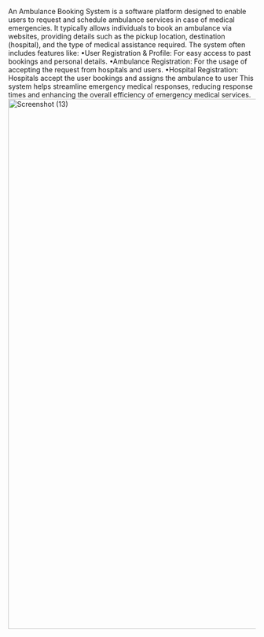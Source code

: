 An Ambulance Booking System is a software platform designed to enable users to request and schedule ambulance services in case of medical emergencies. It typically allows individuals to book an ambulance via websites, providing details such as the pickup location, destination (hospital), and the type of medical assistance required. The system often includes features like:
•User Registration & Profile: For easy access to past bookings and personal details.
•Ambulance Registration: For the usage of accepting the request from hospitals and users.
•Hospital Registration: Hospitals accept the user bookings and assigns the ambulance to user
This system helps streamline emergency medical responses, reducing response times and enhancing the overall efficiency of emergency medical services.
<img width="1920" height="1080" alt="Screenshot (13)" src="https://github.com/user-attachments/assets/c2c50dc7-478b-4271-9f37-146aabded419" />

